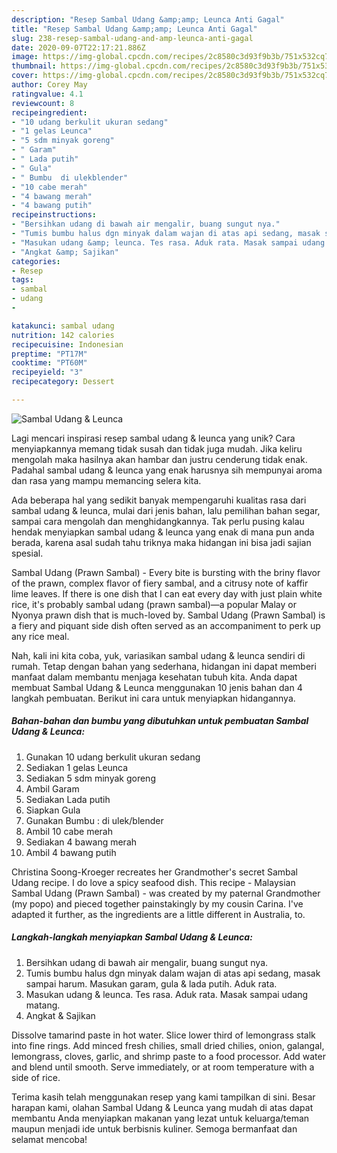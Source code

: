 ```yaml
---
description: "Resep Sambal Udang &amp;amp; Leunca Anti Gagal"
title: "Resep Sambal Udang &amp;amp; Leunca Anti Gagal"
slug: 238-resep-sambal-udang-and-amp-leunca-anti-gagal
date: 2020-09-07T22:17:21.886Z
image: https://img-global.cpcdn.com/recipes/2c8580c3d93f9b3b/751x532cq70/sambal-udang-leunca-foto-resep-utama.jpg
thumbnail: https://img-global.cpcdn.com/recipes/2c8580c3d93f9b3b/751x532cq70/sambal-udang-leunca-foto-resep-utama.jpg
cover: https://img-global.cpcdn.com/recipes/2c8580c3d93f9b3b/751x532cq70/sambal-udang-leunca-foto-resep-utama.jpg
author: Corey May
ratingvalue: 4.1
reviewcount: 8
recipeingredient:
- "10 udang berkulit ukuran sedang"
- "1 gelas Leunca"
- "5 sdm minyak goreng"
- " Garam"
- " Lada putih"
- " Gula"
- " Bumbu  di ulekblender"
- "10 cabe merah"
- "4 bawang merah"
- "4 bawang putih"
recipeinstructions:
- "Bersihkan udang di bawah air mengalir, buang sungut nya."
- "Tumis bumbu halus dgn minyak dalam wajan di atas api sedang, masak sampai harum. Masukan garam, gula &amp; lada putih. Aduk rata."
- "Masukan udang &amp; leunca. Tes rasa. Aduk rata. Masak sampai udang matang."
- "Angkat &amp; Sajikan"
categories:
- Resep
tags:
- sambal
- udang
- 

katakunci: sambal udang  
nutrition: 142 calories
recipecuisine: Indonesian
preptime: "PT17M"
cooktime: "PT60M"
recipeyield: "3"
recipecategory: Dessert

---
```



![Sambal Udang &amp; Leunca](https://img-global.cpcdn.com/recipes/2c8580c3d93f9b3b/751x532cq70/sambal-udang-leunca-foto-resep-utama.jpg)

Lagi mencari inspirasi resep sambal udang &amp; leunca yang unik? Cara menyiapkannya memang tidak susah dan tidak juga mudah. Jika keliru mengolah maka hasilnya akan hambar dan justru cenderung tidak enak. Padahal sambal udang &amp; leunca yang enak harusnya sih mempunyai aroma dan rasa yang mampu memancing selera kita.

Ada beberapa hal yang sedikit banyak mempengaruhi kualitas rasa dari sambal udang &amp; leunca, mulai dari jenis bahan, lalu pemilihan bahan segar, sampai cara mengolah dan menghidangkannya. Tak perlu pusing kalau hendak menyiapkan sambal udang &amp; leunca yang enak di mana pun anda berada, karena asal sudah tahu triknya maka hidangan ini bisa jadi sajian spesial.

Sambal Udang (Prawn Sambal) - Every bite is bursting with the briny flavor of the prawn, complex flavor of fiery sambal, and a citrusy note of kaffir lime leaves. If there is one dish that I can eat every day with just plain white rice, it&#39;s probably sambal udang (prawn sambal)—a popular Malay or Nyonya prawn dish that is much-loved by. Sambal Udang (Prawn Sambal) is a fiery and piquant side dish often served as an accompaniment to perk up any rice meal.


Nah, kali ini kita coba, yuk, variasikan sambal udang &amp; leunca sendiri di rumah. Tetap dengan bahan yang sederhana, hidangan ini dapat memberi manfaat dalam membantu menjaga kesehatan tubuh kita. Anda dapat membuat Sambal Udang &amp; Leunca menggunakan 10 jenis bahan dan 4 langkah pembuatan. Berikut ini cara untuk menyiapkan hidangannya.

<!--inarticleads1-->

##### Bahan-bahan dan bumbu yang dibutuhkan untuk pembuatan Sambal Udang &amp; Leunca:

1. Gunakan 10 udang berkulit ukuran sedang
1. Sediakan 1 gelas Leunca
1. Sediakan 5 sdm minyak goreng
1. Ambil  Garam
1. Sediakan  Lada putih
1. Siapkan  Gula
1. Gunakan  Bumbu : di ulek/blender
1. Ambil 10 cabe merah
1. Sediakan 4 bawang merah
1. Ambil 4 bawang putih


Christina Soong-Kroeger recreates her Grandmother&#39;s secret Sambal Udang recipe. I do love a spicy seafood dish. This recipe - Malaysian Sambal Udang (Prawn Sambal) - was created by my paternal Grandmother (my popo) and pieced together painstakingly by my cousin Carina. I&#39;ve adapted it further, as the ingredients are a little different in Australia, to. 

<!--inarticleads2-->

##### Langkah-langkah menyiapkan Sambal Udang &amp; Leunca:

1. Bersihkan udang di bawah air mengalir, buang sungut nya.
1. Tumis bumbu halus dgn minyak dalam wajan di atas api sedang, masak sampai harum. Masukan garam, gula &amp; lada putih. Aduk rata.
1. Masukan udang &amp; leunca. Tes rasa. Aduk rata. Masak sampai udang matang.
1. Angkat &amp; Sajikan


Dissolve tamarind paste in hot water. Slice lower third of lemongrass stalk into fine rings. Add minced fresh chilies, small dried chilies, onion, galangal, lemongrass, cloves, garlic, and shrimp paste to a food processor. Add water and blend until smooth. Serve immediately, or at room temperature with a side of rice. 

Terima kasih telah menggunakan resep yang kami tampilkan di sini. Besar harapan kami, olahan Sambal Udang &amp; Leunca yang mudah di atas dapat membantu Anda menyiapkan makanan yang lezat untuk keluarga/teman maupun menjadi ide untuk berbisnis kuliner. Semoga bermanfaat dan selamat mencoba!
